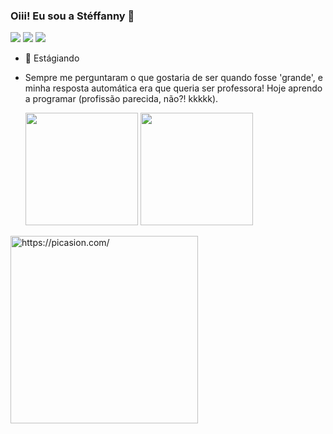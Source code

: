 ### Oiii! Eu sou a Stéffanny 👋

<a href="https://www.instagram.com/steffanny_s_/" target="_blank"><img src="https://img.shields.io/badge/-Instagram-%23E4405F?style=for-the-badge&logo=instagram&logoColor=white" target="_blank"></a>
<a href="https://www.linkedin.com/in/steffanny-selzler-4299a2208/" target="_blank"><img src="https://img.shields.io/badge/-LinkedIn-%230077B5?style=for-the-badge&logo=linkedin&logoColor=white" target="_blank"></a>
<a href="https://www.facebook.com/steffanny.k.d.selzler.5/" target="_blank"><img src="https://img.shields.io/badge/Facebook-1877F2?style=for-the-badge&logo=facebook&logoColor=white"></a>
- 🔭 Estágiando
- Sempre me perguntaram o que gostaria de ser quando fosse 'grande', e minha resposta automática era que queria ser professora! Hoje aprendo a programar (profissão parecida, não?! kkkkk).

  <img height="180em" src="https://github-readme-stats.vercel.app/api?username=karielly16&show_icons=true&theme=dracula&include_all_commits=true&count_private=true"/>
  <img height="180em" src="https://github-readme-stats.vercel.app/api/top-langs/?username=karielly16&layout=compact&langs_count=7&theme=dracula"/>
</div> 
 
 <a href="https://picasion.com/"><img src="https://i.picasion.com/pic91/3c38d9c68a50e9d5ac2177528b5ea857.gif" width="300" height="300" border="0" alt="https://picasion.com/" /></a>
 
  #
  #
  


